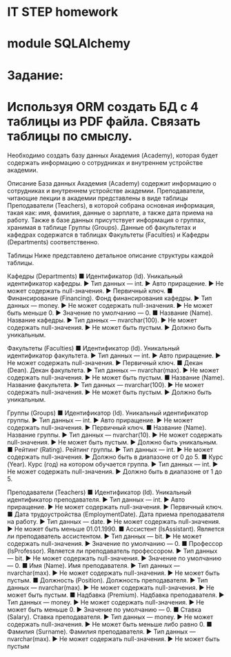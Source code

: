 # IT STEP homework

# module SQLAlchemy


# Задание:
# Используя ORM создать БД с 4 таблицы из PDF файла. Связать таблицы по смыслу.

Необходимо создать базу данных Академия (Academy), 
которая будет содержать информацию о сотрудниках и 
внутреннем устройстве академии.

Описание
База данных Академия (Academy) содержит информацию о сотрудниках и внутреннем устройстве академии.
Преподаватели, читающие лекции в академии представлены в виде таблицы Преподаватели (Teachers), в которой 
собрана основная информация, такая как: имя, фамилия, 
данные о зарплате, а также дата приема на работу.
Также в базе данных присутствует информация о 
группах, хранимая в таблице Группы (Groups). Данные об 
факультетах и кафедрах содержатся в таблицах Факультеты (Faculties) и Кафедры (Departments) соответственно.

Таблицы
Ниже представлено детальное описание структуры каждой таблицы.

Кафедры (Departments)
■ Идентификатор (Id). Уникальный идентификатор кафедры.
▶ Тип данных — int.
▶ Авто приращение.
▶ Не может содержать null-значения.
▶ Первичный ключ.
■ Финансирование (Financing). Фонд финансирования кафедры.
▶ Тип данных — money.
▶ Не может содержать null-значения.
▶ Не может быть меньше 0.
▶ Значение по умолчанию — 0.
■ Название (Name). Название кафедры.
▶ Тип данных — nvarchar(100).
▶ Не может содержать null-значения.
▶ Не может быть пустым.
▶ Должно быть уникальным.

Факультеты (Faculties)
■ Идентификатор (Id). Уникальный идентификатор факультета.
▶ Тип данных — int.
▶ Авто приращение.
▶ Не может содержать null-значения.
▶ Первичный ключ.
■ Декан (Dean). Декан факультета.
▶ Тип данных — nvarchar(max).
▶ Не может содержать null-значения.
▶ Не может быть пустым.
■ Название (Name). Название факультета.
▶ Тип данных — nvarchar(100).
▶ Не может содержать null-значения.
▶ Не может быть пустым.
▶ Должно быть уникальным.

Группы (Groups)
■ Идентификатор (Id). Уникальный идентификатор группы.
▶ Тип данных — int.
▶ Авто приращение.
▶ Не может содержать null-значения.
▶ Первичный ключ.
■ Название (Name). Название группы.
▶ Тип данных — nvarchar(10).
▶ Не может содержать null-значения.
▶ Не может быть пустым.
▶ Должно быть уникальным.
■ Рейтинг (Rating). Рейтинг группы.
▶ Тип данных — int.
▶ Не может содержать null-значения.
▶ Должно быть в диапазоне от 0 до 5.
■ Курс (Year). Курс (год) на котором обучается группа.
▶ Тип данных — int.
▶ Не может содержать null-значения.
▶ Должно быть в диапазоне от 1 до 5.

Преподаватели (Teachers)
■ Идентификатор (Id). Уникальный идентификатор преподавателя.
▶ Тип данных — int.
▶ Авто приращение.
▶ Не может содержать null-значения.
▶ Первичный ключ.
■ Дата трудоустройства (EmploymentDate). Дата приема преподавателя на работу.
▶ Тип данных — date.
▶ Не может содержать null-значения.
▶ Не может быть меньше 01.01.1990.
■ Ассистент (IsAssistant). Является ли преподаватель ассистентом.
▶ Тип данных — bit.
▶ Не может содержать null-значения.
▶ Значение по умолчанию — 0.
■ Профессор (IsProfessor). Является ли преподаватель профессором.
▶ Тип данных — bit.
▶ Не может содержать null-значения.
▶ Значение по умолчанию — 0.
■ Имя (Name). Имя преподавателя.
▶ Тип данных — nvarchar(max).
▶ Не может содержать null-значения.
▶ Не может быть пустым.
■ Должность (Position). Должность преподавателя.
▶ Тип данных — nvarchar(max).
▶ Не может содержать null-значения.
▶ Не может быть пустым.
■ Надбавка (Premium). Надбавка преподавателя.
▶ Тип данных — money.
▶ Не может содержать null-значения.
▶ Не может быть меньше 0.
▶ Значение по умолчанию — 0.
■ Ставка (Salary). Ставка преподавателя.
▶ Тип данных — money.
▶ Не может содержать null-значения.
▶ Не может быть меньше либо равно 0.
■ Фамилия (Surname). Фамилия преподавателя.
▶ Тип данных — nvarchar(max).
▶ Не может содержать null-значения.
▶ Не может быть пустым